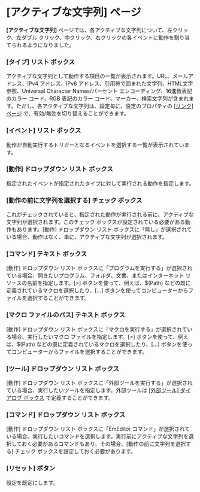 # \[アクティブな文字列\] ページ

**\[アクティブな文字列\]** ページでは、各アクティブな文字列について、左クリック、左ダブル クリック、中クリック、右クリックの各イベントに動作を割り当てられるようになりました。

### \[タイプ\] リスト ボックス

アクティブな文字列として動作する項目の一覧が表示されます。URL、メールアドレス、IPv4 アドレス、IPv6 アドレス、引用符で囲まれた文字列、HTML文字参照、Universal Character Names/パーセント エンコーディング、16進数表記のカラー コード、RGB 表記のカラー コード、マーカー、検索文字列が含まれます。ただし、各アクティブな文字列は、設定毎に、設定のプロパティの [\[リンク\] ページ](../../properties/link/index) で、有効/無効を切り替えることができます。

### \[イベント\] リスト ボックス

動作が自動実行するトリガーとなるイベントを選択する一覧が表示されています。

### \[動作\] ドロップダウン リスト ボックス

指定されたイベントが指定されたタイプに対して実行される動作を指定します。

### \[動作の前に文字列を選択する\] チェック ボックス

これがチェックされていると、指定された動作が実行される前に、アクティブな文字列が選択されます。このチェック ボックスが設定されている必要がある動作もあります。\[動作\] ドロップダウン リスト ボックスに「無し」が選択されている場合、動作はなく、単に、アクティブな文字列が選択されます。

### \[コマンド\] テキスト ボックス

\[動作\] ドロップダウン リスト ボックスに「プログラムを実行する」が選択されている場合、開きたいプログラム、フォルダ、文書、またはインターネット リソースの名前を指定します。\[>\] ボタンを使って、例えば、$(Path) などの既に定義されているマクロを選択したり、\[...\] ボタンを使ってコンピューターからファイルを選択することができます。

### \[マクロ ファイルのパス\] テキスト ボックス

\[動作\] ドロップダウン リスト ボックスに「マクロを実行する」が選択されている場合、実行したいマクロ ファイルを指定します。\[>\] ボタンを使って、例えば、$(Path) などの既に定義されているマクロを選択したり、\[...\] ボタンを使ってコンピューターからファイルを選択することができます。

### \[ツール\] ドロップダウン リスト ボックス

\[動作\] ドロップダウン リスト ボックスに「外部ツールを実行する」が選択されている場合、実行したいツールを指定します。外部ツールは [\[外部ツール\] ダイアログ ボックス](../../tools/index) で定義することができます。

### \[コマンド\] ドロップダウン リスト ボックス

\[動作\] ドロップダウン リスト ボックスに「EmEditor コマンド」が選択されている場合、実行したいコマンドを選択します。実行前にアクティブな文字列を選択しておく必要があるコマンドもあり、その場合、\[動作の前に文字列を選択する\] チェック ボックスを設定しておく必要があります。

### \[リセット\] ボタン

設定を既定にします。

